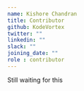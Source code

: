 ```yaml
---
name: Kishore Chandran
title: Contributor
github: KodeVortex
twitter: ""
linkedin: ""
slack: ""
joining_date: ""
role : contributor
---
```


Still waiting for this
